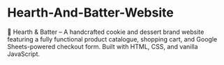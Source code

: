 # Hearth-And-Batter-Website
🍪 Hearth &amp; Batter – A handcrafted cookie and dessert brand website featuring a fully functional product catalogue, shopping cart, and Google Sheets-powered checkout form. Built with HTML, CSS, and vanilla JavaScript.

